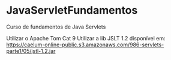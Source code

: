 # JavaServletFundamentos
Curso de fundamentos de Java Servlets

Utilizar o Apache Tom Cat 9
Utilizar a lib JSLT 1.2 disponível em: https://caelum-online-public.s3.amazonaws.com/986-servlets-parte1/05/jstl-1.2.jar
